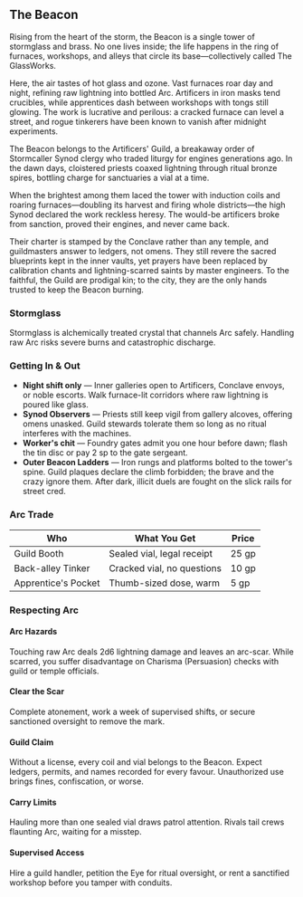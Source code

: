 ## The Beacon

Rising from the heart of the storm, the Beacon is a single tower of stormglass and brass. No one lives inside; the life happens in the ring of furnaces, workshops, and alleys that circle its base—collectively called The GlassWorks.

Here, the air tastes of hot glass and ozone. Vast furnaces roar day and night, refining raw lightning into bottled Arc. Artificers in iron masks tend crucibles, while apprentices dash between workshops with tongs still glowing. The work is lucrative and perilous: a cracked furnace can level a street, and rogue tinkerers have been known to vanish after midnight experiments.

The Beacon belongs to the Artificers' Guild, a breakaway order of Stormcaller Synod clergy who traded liturgy for engines generations ago. In the dawn days, cloistered priests coaxed lightning through ritual bronze spires, bottling charge for sanctuaries a vial at a time.

When the brightest among them laced the tower with induction coils and roaring furnaces—doubling its harvest and firing whole districts—the high Synod declared the work reckless heresy. The would-be artificers broke from sanction, proved their engines, and never came back.

Their charter is stamped by the Conclave rather than any temple, and guildmasters answer to ledgers, not omens. They still revere the sacred blueprints kept in the inner vaults, yet prayers have been replaced by calibration chants and lightning-scarred saints by master engineers. To the faithful, the Guild are prodigal kin; to the city, they are the only hands trusted to keep the Beacon burning.

### Stormglass

Stormglass is alchemically treated crystal that channels Arc safely. Handling raw Arc risks severe burns and catastrophic discharge.

### Getting In & Out

- **Night shift only** — Inner galleries open to Artificers, Conclave envoys, or noble escorts. Walk furnace-lit corridors where raw lightning is poured like glass.
- **Synod Observers** — Priests still keep vigil from gallery alcoves, offering omens unasked. Guild stewards tolerate them so long as no ritual interferes with the machines.
- **Worker's chit** — Foundry gates admit you one hour before dawn; flash the tin disc or pay 2 sp to the gate sergeant.
- **Outer Beacon Ladders** — Iron rungs and platforms bolted to the tower's spine. Guild plaques declare the climb forbidden; the brave and the crazy ignore them. After dark, illicit duels are fought on the slick rails for street cred.

### Arc Trade

| Who | What You Get | Price |
|-----|--------------|-------|
| Guild Booth | Sealed vial, legal receipt | 25 gp |
| Back-alley Tinker | Cracked vial, no questions | 10 gp |
| Apprentice's Pocket | Thumb-sized dose, warm | 5 gp |

### Respecting Arc

#### Arc Hazards

Touching raw Arc deals 2d6 lightning damage and leaves an arc-scar. While scarred, you suffer disadvantage on Charisma (Persuasion) checks with guild or temple officials.

#### Clear the Scar

Complete atonement, work a week of supervised shifts, or secure sanctioned oversight to remove the mark.

#### Guild Claim

Without a license, every coil and vial belongs to the Beacon. Expect ledgers, permits, and names recorded for every favour. Unauthorized use brings fines, confiscation, or worse.

#### Carry Limits

Hauling more than one sealed vial draws patrol attention. Rivals tail crews flaunting Arc, waiting for a misstep.

#### Supervised Access

Hire a guild handler, petition the Eye for ritual oversight, or rent a sanctified workshop before you tamper with conduits.
